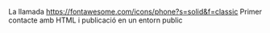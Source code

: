 La llamada 
<i class="fa-solid fa-phone"></i>
<i class="fa-sharp fa-solid fa-phone"></i>
https://fontawesome.com/icons/phone?s=solid&f=classic
Primer contacte amb HTML i publicació en un entorn public
